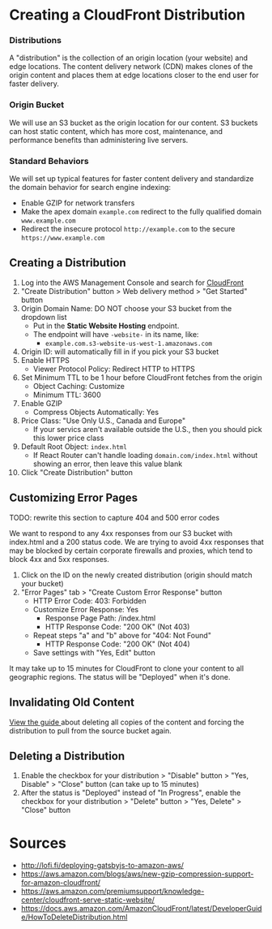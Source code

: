 # Creating a CloudFront Distribution

### Distributions
A "distribution" is the collection of an origin location (your website) and edge locations. The content delivery network (CDN) makes clones of the origin content and places them at edge locations closer to the end user for faster delivery.

### Origin Bucket
We will use an S3 bucket as the origin location for our content. S3 buckets can host static content, which has more cost, maintenance, and performance benefits than administering live servers.

### Standard Behaviors
We will set up typical features for faster content delivery and standardize the domain behavior for search engine indexing:
  * Enable GZIP for network transfers
  * Make the apex domain `example.com` redirect to the fully qualified domain `www.example.com`
  * Redirect the insecure protocol `http://example.com` to the secure `https://www.example.com`

## Creating a Distribution
1. Log into the AWS Management Console and search for [ CloudFront ](https://console.aws.amazon.com/cloudfront/home?#)
2. "Create Distribution" button > Web delivery method > "Get Started" button
3. Origin Domain Name: DO NOT choose your S3 bucket from the dropdown list
    * Put in the **Static Website Hosting** endpoint.
    * The endpoint will have `-website-` in its name, like:
      * `example.com.s3-website-us-west-1.amazonaws.com`
4. Origin ID: will automatically fill in if you pick your S3 bucket
5. Enable HTTPS
    * Viewer Protocol Policy: Redirect HTTP to HTTPS
6. Set Minimum TTL to be 1 hour before CloudFront fetches from the origin
    * Object Caching: Customize
    * Minimum TTL: 3600
7. Enable GZIP
    * Compress Objects Automatically: Yes
8. Price Class: "Use Only U.S., Canada and Europe"
    * If your servics aren't available outside the U.S., then you should pick this lower price class
9. Default Root Object: `index.html`
    * If React Router can't handle loading `domain.com/index.html` without showing an error, then leave this value blank
10. Click "Create Distribution" button

## Customizing Error Pages
TODO: rewrite this section to capture 404 and 500 error codes

We want to respond to any 4xx responses from our S3 bucket with index.html and a 200 status code. We are trying to avoid 4xx responses that may be blocked by certain corporate firewalls and proxies, which tend to block 4xx and 5xx responses.
1. Click on the ID on the newly created distribution (origin should match your bucket)
2. "Error Pages" tab > "Create Custom Error Response" button
    * HTTP Error Code: 403: Forbidden
    * Customize Error Response: Yes
      * Response Page Path: /index.html
      * HTTP Response Code: "200 OK" (Not 403)
    * Repeat steps "a" and "b" above for "404: Not Found"
      * HTTP Response Code: "200 OK" (Not 404)
    * Save settings with "Yes, Edit" button

 It may take up to 15 minutes for CloudFront to clone your content to all geographic regions. The status will be "Deployed" when it's done.

## Invalidating Old Content
[ View the guide ]() about deleting all copies of the content and forcing the distribution to pull from the source bucket again.

## Deleting a Distribution
1. Enable the checkbox for your distribution > "Disable" button > "Yes, Disable" > "Close" button (can take up to 15 minutes)
2. After the status is "Deployed" instead of "In Progress", enable the checkbox for your distribution > "Delete" button > "Yes, Delete" > "Close" button

# Sources
  * http://lofi.fi/deploying-gatsbyjs-to-amazon-aws/
  * https://aws.amazon.com/blogs/aws/new-gzip-compression-support-for-amazon-cloudfront/
  * https://aws.amazon.com/premiumsupport/knowledge-center/cloudfront-serve-static-website/
  * https://docs.aws.amazon.com/AmazonCloudFront/latest/DeveloperGuide/HowToDeleteDistribution.html

